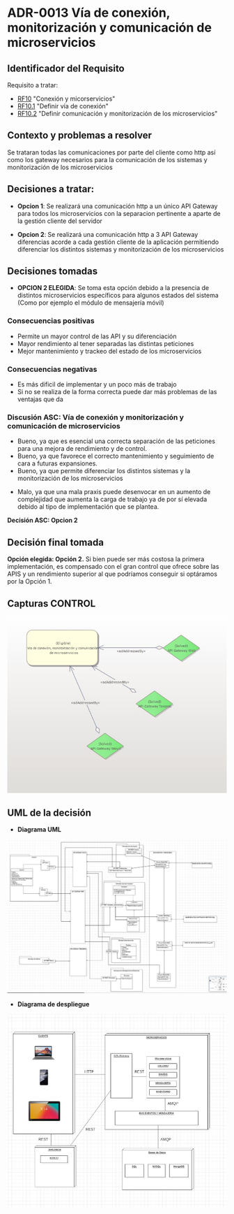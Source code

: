 # ADR-0013 Vía de conexión, monitorización y comunicación de microservicios

## Identificador del Requisito

Requisito a tratar: 
* [RF10](../Requisitos/rf10.1.md) "Conexión y micorservicios"
* [RF10.1](../Requisitos/rf10.1.md) "Definir vía de conexión"
* [RF10.2](../Requisitos/rf10.2.md) "Definir comunicación  y monitorización de los microservicios"

## Contexto y problemas a resolver

Se trataran todas las comunicaciones por parte del cliente como http así como los gateway necesarios para la comunicación de los sistemas y monitorización de los microservicios

## Decisiones a tratar:

* **Opcion 1**: Se realizará una comunicación http a un único API Gateway para todos los microservicios con la separacion pertinente a aparte de la gestión cliente del servidor

* **Opcion 2**: Se realizará una comunicación http a 3 API Gateway diferencias acorde a cada gestión cliente de la aplicación permitiendo diferenciar los distintos sistemas y monitorización de los microservicios



## Decisiones tomadas
* **OPCION 2 ELEGIDA**: Se toma esta opción debido a la presencia de distintos microservicios específicos para algunos estados del sistema (Como por ejemplo el módulo de mensajería móvil)


### Consecuencias positivas <!-- optional -->

* Permite un mayor control de las API y su diferenciación
* Mayor rendimiento al tener separadas las distintas peticiones
* Mejor mantenimiento y trackeo del estado de los microservicios

### Consecuencias negativas <!-- optional -->

* Es más dificil de implementar y un poco más de trabajo
* Si no se realiza de la forma correcta puede dar más problemas de las ventajas que da

### Discusión ASC: Vía de conexión y monitorización y comunicación de microservicios

+ Bueno, ya que es esencial una correcta separación de las peticiones para una mejora de rendimiento y de control.
+ Bueno, ya que favorece el correcto mantenimiento y seguimiento de cara a futuras expansiones.
+ Bueno, ya que permite diferenciar los distintos sistemas y la monitorización de los microservicios
- Malo, ya que una mala praxis puede desenvocar en un aumento de complejidad que aumenta la carga de trabajo ya de por sí elevada debido al tipo de implementación que se plantea.

**Decisión ASC: Opcion 2** 

## Decisión final tomada

**Opción elegida: Opción 2.** Si bien puede ser más costosa la primera implementación, es compensado con el gran control que ofrece sobre las APIS y un rendimiento superior al que podríamos conseguir si optáramos por la Opción 1.

## Capturas CONTROL 

![D0013](../capturasadmentor/D0013.JPG)

## UML de la decisión

* **Diagrama UML**

![UML-D0013](../uml/D0013uml.JPG)

* **Diagrama de despliegue**

![UML-D0013](../uml/despliegue.JPG)




